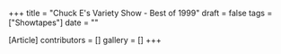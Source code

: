 +++
title = "Chuck E's Variety Show - Best of 1999"
draft = false
tags = ["Showtapes"]
date = ""

[Article]
contributors = []
gallery = []
+++